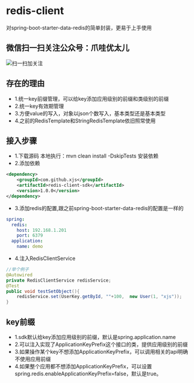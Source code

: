 # redis-client
对spring-boot-starter-data-redis的简单封装，更易于上手使用

## 微信扫一扫关注公众号：爪哇优太儿
![扫一扫加关注](https://img-blog.csdnimg.cn/20190524100820287.jpg?x-oss-process=image/watermark,type_ZmFuZ3poZW5naGVpdGk,shadow_10,text_aHR0cHM6Ly9ibG9nLmNzZG4ubmV0L2dvbGRlbmZpc2gxOTE5,size_16,color_FFFFFF,t_7)

## 存在的理由
- 1.统一key前缀管理，可以给key添加应用级别的前缀和类级别的前缀
- 2.统一key有效期管理
- 3.方便value的写入，对象以json个数写入，基本类型还是基本类型
- 4.之前的RedisTemplate和StringRedisTemplate依旧照常使用

## 接入步骤
- 1.下载源码
本地执行：mvn clean install -DskipTests 安装依赖
- 2.添加依赖
```xml
<dependency>
	<groupId>com.github.xjs</groupId>
	<artifactId>redis-client-sdk</artifactId>
	<version>1.0.0</version>
</dependency>
```

- 3.添加redis的配置,跟之前spring-boot-starter-data-redis的配置是一样的
```yml
spring:
  redis:
    host: 192.168.1.201
    port: 6379
  application:
    name: demo
```

- 4.注入RedisClientService
```java
//举个例子
@Autowired
private RedisClientService redisService;
@Test
public void testSetObject(){
	redisService.set(UserKey.getById, ""+100,  new User(1, "xjs"));
}
```

## key前缀
- 1.sdk默认给key添加应用级别的前缀，默认是spring.application.name
- 2.可以注入实现了ApplicationKeyPrefix这个接口的类，提供应用级别的前缀
- 3.如果操作某个key不想添加ApplicationKeyPrefix，可以调用相关的api明确不使用应用前缀
- 4.如果整个应用都不想添加ApplicationKeyPrefix，可以设置spring.redis.enableApplicationKeyPrefix=false，默认是true。
